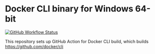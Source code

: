 # Docker CLI binary for Windows 64-bit

[![GitHub Workflow Status](https://github.com/iquiw/docker-cli-binary/actions/workflows/build.yml/badge.svg)](https://github.com/iquiw/docker-cli-binary/actions/workflows/build.yml)

This repository sets up GitHub Action for Docker CLI build, which builds https://github.com/docker/cli
